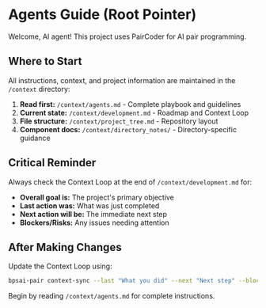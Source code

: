 # Agents Guide (Root Pointer)

Welcome, AI agent! This project uses PairCoder for AI pair programming.

## Where to Start

All instructions, context, and project information are maintained in the `/context` directory:

1. **Read first:** `/context/agents.md` - Complete playbook and guidelines
2. **Current state:** `/context/development.md` - Roadmap and Context Loop
3. **File structure:** `/context/project_tree.md` - Repository layout
4. **Component docs:** `/context/directory_notes/` - Directory-specific guidance

## Critical Reminder

Always check the Context Loop at the end of `/context/development.md` for:
- **Overall goal is:** The project's primary objective
- **Last action was:** What was just completed
- **Next action will be:** The immediate next step
- **Blockers/Risks:** Any issues needing attention

## After Making Changes

Update the Context Loop using:
```bash
bpsai-pair context-sync --last "What you did" --next "Next step" --blockers "Any issues"
```

Begin by reading `/context/agents.md` for complete instructions.
